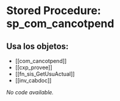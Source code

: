 # Stored Procedure: sp_com_cancotpend

## Usa los objetos:
- [[com_cancotpend]]
- [[cxp_provee]]
- [[fn_sis_GetUsuActual]]
- [[inv_cabdoc]]

*No code available.*
